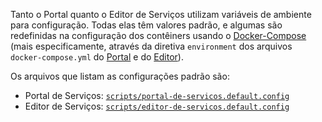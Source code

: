 Tanto o Portal quanto o Editor de Serviços utilizam variáveis de ambiente para configuração. Todas elas têm valores padrão, e algumas são redefinidas na configuração dos contêiners usando o [Docker-Compose] (mais especificamente, através da diretiva `environment` dos arquivos `docker-compose.yml` do [Portal](https://github.com/servicosgovbr/docker/blob/master/portal-de-servicos/docker-compose.yml) e do [Editor](https://github.com/servicosgovbr/docker/blob/master/editor-de-servicos/docker-compose.yml)).

Os arquivos que listam as configurações padrão são:

* Portal de Serviços: [`scripts/portal-de-servicos.default.config`](https://github.com/servicosgovbr/portal-de-servicos/blob/master/scripts/portal-de-servicos.default.config)
* Editor de Serviços: [`scripts/editor-de-servicos.default.config`](https://github.com/servicosgovbr/editor-de-servicos/blob/master/scripts/editor-de-servicos.default.config)

[Docker-Compose]:http://www.docker.com/compose
